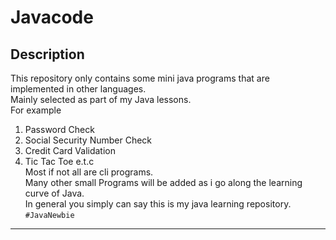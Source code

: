 # Javacode
## Description
This repository only contains some mini java programs that are implemented in other languages.  
Mainly selected as part of my Java lessons.    
For example
1. Password Check
2. Social Security Number Check
3. Credit Card Validation
4. Tic Tac Toe e.t.c   
Most if not all are cli programs.  
Many other small Programs will be added as i go along the learning curve of Java.  
In general you simply can say this is my java learning repository.
 `#JavaNewbie`  
 
 ---
 

